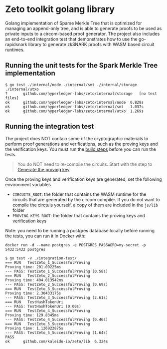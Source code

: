 # Zeto toolkit golang library

Golang implementation of Sparse Merkle Tree that is optimized for managing an append-only tree, and is able to generate proofs to be used as private inputs to a circom-based proof generator. The project also includes an end-to-end integration test that demonstrates how to use the go-rapidsnark library to generate zkSNARK proofs with WASM based circuit runtimes.

## Running the unit tests for the Spark Merkle Tree implementation

```console
$ go test ./internal/node ./internal/smt ./internal/storage ./internal/utxo
?   	github.com/hyperledger-labs/zeto/internal/storage	[no test files]
ok  	github.com/hyperledger-labs/zeto/internal/node	0.828s
ok  	github.com/hyperledger-labs/zeto/internal/smt	1.037s
ok  	github.com/hyperledger-labs/zeto/internal/utxo	1.269s
```

## Running the integration test

The project does NOT contain some of the cryptographic materials to perform proof generations and verifications, such as the proving keys and the verification keys. You must run the [build steps](/zkp/js/README.md#build) before you can run the tests.

> You do NOT need to re-compile the circuits. Start with the step to [Generate the proving key](/zkp/js/README.md#generate-the-proving-key).

Once the proving keys and verification keys are generated, set the following environment variables

- `CIRCUITS_ROOT`: the folder that contains the WASM runtime for the circuits that are generated by the circom compiler. If you do not want to compile the circtuis yourself, a copy of them are included in the `js/lib` folder
- `PROVING_KEYS_ROOT`: the folder that contains the proving keys and verification keys

Note: you need to be running a postgres database locally before running the tests, you can run it in Docker with:
```console
docker run -d --name postgres -e POSTGRES_PASSWORD=my-secret -p 5432:5432 postgres
```

```console
$ go test -v ./integration-test/
=== RUN   TestZeto_1_SuccessfulProving
Proving time: 201.09225ms
--- PASS: TestZeto_1_SuccessfulProving (0.58s)
=== RUN   TestZeto_2_SuccessfulProving
Proving time: 404.013542ms
--- PASS: TestZeto_2_SuccessfulProving (0.69s)
=== RUN   TestZeto_3_SuccessfulProving
Proving time: 2.30433175s
--- PASS: TestZeto_3_SuccessfulProving (2.61s)
=== RUN   TestHashTokenUri
--- PASS: TestHashTokenUri (0.00s)
=== RUN   TestZeto_4_SuccessfulProving
Proving time: 129.8345ms
--- PASS: TestZeto_4_SuccessfulProving (0.46s)
=== RUN   TestZeto_5_SuccessfulProving
Proving time: 1.126922875s
--- PASS: TestZeto_5_SuccessfulProving (1.64s)
PASS
ok  	github.com/kaleido-io/zeto/lib	6.324s
```
